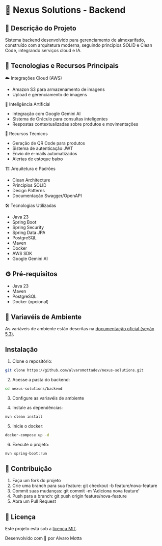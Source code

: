 # 🚀 Nexus Solutions - Backend

## 📄 Descrição do Projeto

Sistema backend desenvolvido para gerenciamento de almoxarifado, construído com arquitetura moderna, seguindo princípios SOLID e Clean Code, integrando serviços cloud e IA.

## 🔨 Tecnologias e Recursos Principais

☁️ Integrações Cloud (AWS)

- Amazon S3 para armazenamento de imagens
- Upload e gerenciamento de imagens

🤖 Inteligência Artificial

- Integração com Google Gemini AI
- Sistema de Oráculo para consultas inteligentes
- Respostas contextualizadas sobre produtos e movimentações

📱 Recursos Técnicos

- Geração de QR Code para produtos
- Sistema de autenticação JWT
- Envio de e-mails automatizados
- Alertas de estoque baixo

🏗️ Arquitetura e Padrões

- Clean Architecture
- Princípios SOLID
- Design Patterns
- Documentação Swagger/OpenAPI

🛠️ Tecnologias Utilizadas

- Java 23
- Spring Boot
- Spring Security
- Spring Data JPA
- PostgreSQL
- Maven
- Docker
- AWS SDK
- Google Gemini AI

## ⚙️ Pré-requisitos

- Java 23
- Maven
- PostgreSQL
- Docker (opcional)

## 🍃 Variavéis de Ambiente

As variáveis de ambiente estão descritas na [documentação oficial (seção 5.3)](https://docs.google.com/document/d/1gKFfJxrnLelBjZeokoBdLd6GXIpz2Wc-8LqyNorXZfY/edit?tab=t.0#heading=h.6290p190mk2q).

## Instalação

1. Clone o repositório:

```bash
git clone https://github.com/alvaromottadev/nexus-solutions.git
```

2. Acesse a pasta do backend:

```bash
cd nexus-solutions/backend
```

3. Configure as variavéis de ambiente

4. Instale as dependências:

```bash
mvn clean install
```

5. Inicie o docker:

```bash
docker-compose up -d
```

6. Execute o projeto:

```bash
mvn spring-boot:run
```

## 🤝 Contribuição

1. Faça um fork do projeto
2. Crie uma branch para sua feature: git checkout -b feature/nova-feature
3. Commit suas mudanças: git commit -m 'Adiciona nova feature'
4. Push para a branch: git push origin feature/nova-feature
5. Abra um Pull Request

## 🧩 Licença

Este projeto está sob a [licença MIT](https://github.com/alvaromottadev/nexus-solutions/blob/main/LICENSE).

Desenvolvido com 💜 por Alvaro Motta

